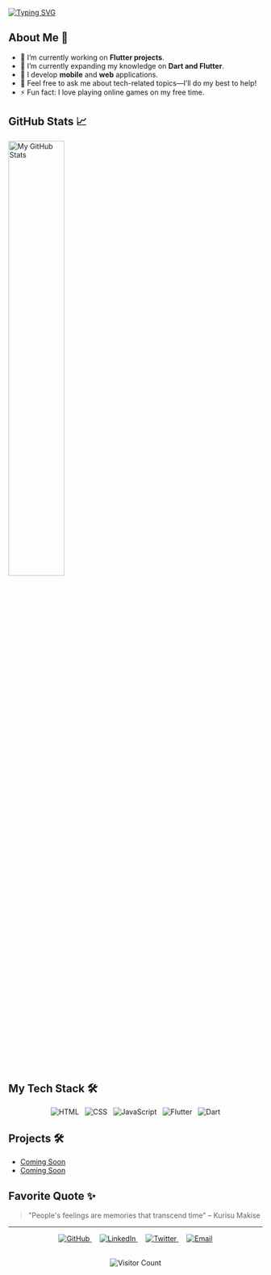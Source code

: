 <a href="https://git.io/typing-svg"><img src="https://readme-typing-svg.demolab.com?font=Poppins&weight=600&size=48&pause=1000&vCenter=true&width=435&lines=Hello%2C+I'm+Ced!" alt="Typing SVG" /></a>

## About Me 🚀

- 🔭 I’m currently working on **Flutter projects**.
- 🌱 I’m currently expanding my knowledge on **Dart and Flutter**.
- 📱 I develop **mobile** and **web** applications.
- 💬 Feel free to ask me about tech-related topics—I’ll do my best to help!
- ⚡ Fun fact: I love playing online games on my free time.

## GitHub Stats 📈

<div>
  <img alt="My GitHub Stats" align="left" width="47%" src="https://github-readme-stats.vercel.app/api?username=iEmced&show_icons=true&theme=ayu-mirage&include_all_commits=true&count_private=true&layout=compact"/>
<!--   <img alt="Top Languages" align="left" width="47%" src="https://github-readme-stats.vercel.app/api/top_langs/?username=iEmced&theme=ayu-mirage&layout=compact"/> -->
</div>

<br clear="both">

## My Tech Stack 🛠️

<div style="display: flex; flex-wrap: wrap; justify-content: center;">
  <img src="https://img.shields.io/badge/HTML-E34F26?style=for-the-badge&logo=html5&logoColor=white" alt="HTML">&nbsp;&nbsp;&nbsp;
  <img src="https://img.shields.io/badge/CSS-1572B6?style=for-the-badge&logo=css3&logoColor=white" alt="CSS">&nbsp;&nbsp;&nbsp;
  <img src="https://img.shields.io/badge/JavaScript-F7DF1E?style=for-the-badge&logo=javascript&logoColor=black" alt="JavaScript">&nbsp;&nbsp;&nbsp;
  <img src="https://img.shields.io/badge/Flutter-02569B?style=for-the-badge&logo=flutter&logoColor=white" alt="Flutter">&nbsp;&nbsp;&nbsp;
  <img src="https://img.shields.io/badge/Dart-0175C2?style=for-the-badge&logo=dart&logoColor=white" alt="Dart">
</div>

## Projects 🛠️

- [Coming Soon](https://github.com/iEmced/project-1)
- [Coming Soon](https://github.com/iEmced/project-2)

## Favorite Quote ✨

> "People's feelings are memories that transcend time" – Kurisu Makise

---

<div align="center">
  <a href="https://github.com/iEmced" target="_blank">
    <img src="https://img.shields.io/badge/GitHub-181717?style=for-the-badge&logo=github&logoColor=white" alt="GitHub">
  </a>
  &nbsp;&nbsp;&nbsp;
  <a href="[www.linkedin.com/in/cedric-vico](https://www.linkedin.com/in/cedric-vico/)" target="_blank">
    <img src="https://img.shields.io/badge/LinkedIn-0077B5?style=for-the-badge&logo=linkedin&logoColor=white" alt="LinkedIn">
  </a>
  &nbsp;&nbsp;&nbsp;
  <a href="https://twitter.com/yourprofile" target="_blank">
    <img src="https://img.shields.io/badge/Twitter-1DA1F2?style=for-the-badge&logo=twitter&logoColor=white" alt="Twitter">
  </a>
  &nbsp;&nbsp;&nbsp;
  <a href="mailto:iemced11@gmail.com" target="_blank">
    <img src="https://img.shields.io/badge/Email-D14836?style=for-the-badge&logo=gmail&logoColor=white" alt="Email">
  </a>
  <br><br>
  <p align="center">
  <img src="https://komarev.com/ghpvc/?username=iEmced&label=Profile%20views&color=0e75b6&style=flat-square&logo=visitor-badge" alt="Visitor Count">
</p>
</div>


